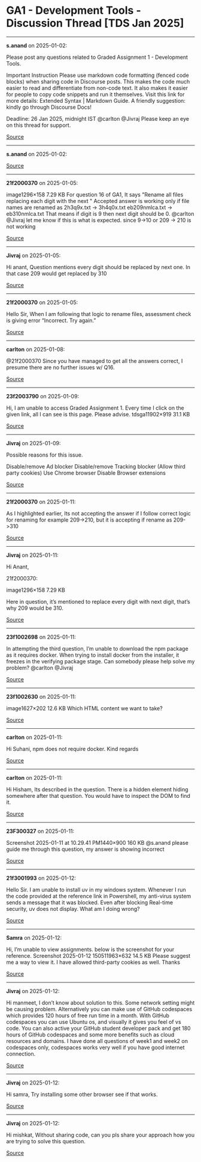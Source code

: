 # GA1 - Development Tools - Discussion Thread [TDS Jan 2025]


---

**s.anand** on 2025-01-02:

Please post any questions related to Graded Assignment 1 - Development Tools.

Important Instruction
Please use markdown code formatting (fenced code blocks) when sharing code in Discourse posts. This makes the code much easier to read and differentiate from non-code text. It also makes it easier for people to copy code snippets and run it themselves. Visit this link for more details: Extended Syntax | Markdown Guide.
A friendly suggestion: kindly go through Discourse Docs! 

Deadline: 26 Jan 2025, midnight IST
@carlton @Jivraj Please keep an eye on this thread for support.

[Source](https://discourse.onlinedegree.iitm.ac.in/t/ga1-development-tools-discussion-thread-tds-jan-2025/161083/1)

---

**s.anand** on 2025-01-02:



[Source](https://discourse.onlinedegree.iitm.ac.in/t/ga1-development-tools-discussion-thread-tds-jan-2025/161083/2)

---

**21f2000370** on 2025-01-05:

image1296×158 7.29 KB
For question 16 of GA1, It says "Rename all files replacing each digit with the next "
Accepted answer is working only if file names are renamed as
2h3q9x.txt → 3h4q0x.txt
eb209nmlca.txt → eb310nmlca.txt
That means if digit is 9 then next digit should be 0. @carlton @Jivraj let me know if this is what is expected. since 9->10 or 209 → 210 is not working

[Source](https://discourse.onlinedegree.iitm.ac.in/t/ga1-development-tools-discussion-thread-tds-jan-2025/161083/3)

---

**Jivraj** on 2025-01-05:

Hi anant,
Question mentions every digit should be replaced by next one.
In that case 209 would get replaced by 310

[Source](https://discourse.onlinedegree.iitm.ac.in/t/ga1-development-tools-discussion-thread-tds-jan-2025/161083/4)

---

**21f2000370** on 2025-01-05:

Hello Sir, When I am following that logic to rename files, assessment check is giving error “Incorrect. Try again.”

[Source](https://discourse.onlinedegree.iitm.ac.in/t/ga1-development-tools-discussion-thread-tds-jan-2025/161083/5)

---

**carlton** on 2025-01-08:

@21f2000370 Since you have managed to get all the answers correct, I presume there are no further issues w/ Q16.

[Source](https://discourse.onlinedegree.iitm.ac.in/t/ga1-development-tools-discussion-thread-tds-jan-2025/161083/6)

---

**23f2003790** on 2025-01-09:

Hi, I am unable to access Graded Assignment 1. Every time I click on the given link, all I can see is this page. Please advise.
tdsga11902×919 31.1 KB

[Source](https://discourse.onlinedegree.iitm.ac.in/t/ga1-development-tools-discussion-thread-tds-jan-2025/161083/7)

---

**Jivraj** on 2025-01-09:

Possible reasons for this issue.

Disable/remove Ad blocker
Disable/remove Tracking blocker (Allow third party cookies)
Use Chrome browser
Disable Browser extensions


[Source](https://discourse.onlinedegree.iitm.ac.in/t/ga1-development-tools-discussion-thread-tds-jan-2025/161083/8)

---

**21f2000370** on 2025-01-11:

As I highlighted earlier, Its not accepting the answer  if I follow correct logic for renaming for example 209->210, but it is accepting if rename as 209->310

[Source](https://discourse.onlinedegree.iitm.ac.in/t/ga1-development-tools-discussion-thread-tds-jan-2025/161083/12)

---

**Jivraj** on 2025-01-11:

Hi Anant,



 21f2000370:

image1296×158 7.29 KB


Here in question, it’s mentioned to replace every digit with next digit, that’s why 209 would be 310.

[Source](https://discourse.onlinedegree.iitm.ac.in/t/ga1-development-tools-discussion-thread-tds-jan-2025/161083/13)

---

**23f1002698** on 2025-01-11:

In attempting the third question, I’m unable to download the npm package as it requires docker. When trying to install docker from the installer, it freezes in the verifying package stage. Can somebody please help solve my problem?
@carlton @Jivraj

[Source](https://discourse.onlinedegree.iitm.ac.in/t/ga1-development-tools-discussion-thread-tds-jan-2025/161083/14)

---

**23f1002630** on 2025-01-11:

image1627×202 12.6 KB
Which HTML content we want to take?

[Source](https://discourse.onlinedegree.iitm.ac.in/t/ga1-development-tools-discussion-thread-tds-jan-2025/161083/15)

---

**carlton** on 2025-01-11:

Hi Suhani,
npm does not require docker.
Kind regards

[Source](https://discourse.onlinedegree.iitm.ac.in/t/ga1-development-tools-discussion-thread-tds-jan-2025/161083/17)

---

**carlton** on 2025-01-11:

Hi Hisham,
Its described in the question. There is a hidden element hiding somewhere after that question. You would have to inspect the DOM to find it.

[Source](https://discourse.onlinedegree.iitm.ac.in/t/ga1-development-tools-discussion-thread-tds-jan-2025/161083/18)

---

**23F300327** on 2025-01-11:

Screenshot 2025-01-11 at 10.29.41 PM1440×900 160 KB
@s.anand  please guide me through this question, my answer is showing incorrect

[Source](https://discourse.onlinedegree.iitm.ac.in/t/ga1-development-tools-discussion-thread-tds-jan-2025/161083/19)

---

**21f3001993** on 2025-01-12:

Hello Sir. I am unable to install uv in my windows system. Whenever I run the code provided at the reference link in Powershell, my anti-virus system sends a message that it was blocked. Even after blocking Real-time security, uv does not display. What am I doing wrong?

[Source](https://discourse.onlinedegree.iitm.ac.in/t/ga1-development-tools-discussion-thread-tds-jan-2025/161083/20)

---

**Samra** on 2025-01-12:

Hi, I’m unable to view assignments. below is the screenshot for your reference.
Screenshot 2025-01-12 150511963×632 14.5 KB
Please suggest me a way to view it. I have allowed third-party cookies as well.
Thanks

[Source](https://discourse.onlinedegree.iitm.ac.in/t/ga1-development-tools-discussion-thread-tds-jan-2025/161083/21)

---

**Jivraj** on 2025-01-12:

Hi manmeet,
I don’t know about solution to this.
Some network setting might be causing problem.
Alternatively you can make use of GitHub codespaces which provides 120 hours of free run time in a month. With GitHub codespaces you can use Ubuntu os, and visually it gives you feel of vs code. You can also active your GitHub student developer pack and get 180 hours of GitHub codespaces and some more benefits such as cloud resources and domains.
I have done all questions of week1 and week2 on codespaces only, codespaces works very well if you have good internet connection.

[Source](https://discourse.onlinedegree.iitm.ac.in/t/ga1-development-tools-discussion-thread-tds-jan-2025/161083/23)

---

**Jivraj** on 2025-01-12:

Hi samra,
Try installing some other browser see if that works.

[Source](https://discourse.onlinedegree.iitm.ac.in/t/ga1-development-tools-discussion-thread-tds-jan-2025/161083/24)

---

**Jivraj** on 2025-01-12:

Hi mishkat,
Without sharing code, can you pls share your approach how you are trying to solve this question.

[Source](https://discourse.onlinedegree.iitm.ac.in/t/ga1-development-tools-discussion-thread-tds-jan-2025/161083/25)